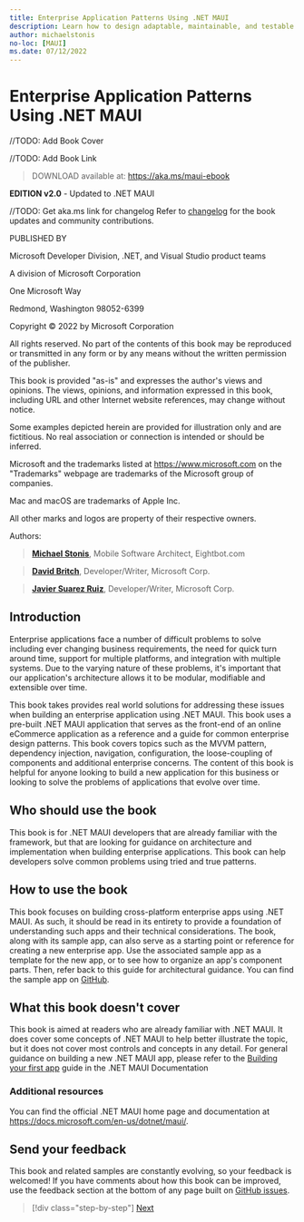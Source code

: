 ```yaml
---
title: Enterprise Application Patterns Using .NET MAUI
description: Learn how to design adaptable, maintainable, and testable MAUI applications.
author: michaelstonis
no-loc: [MAUI]
ms.date: 07/12/2022
---
```


# Enterprise Application Patterns Using .NET MAUI

//TODO: Add Book Cover

//TODO: Add Book Link
> DOWNLOAD available at: <https://aka.ms/maui-ebook>

**EDITION v2.0** - Updated to .NET MAUI

//TODO: Get aka.ms link for changelog
Refer to [changelog](https://aka.ms/maui-ebook-changelog) for the book updates and community contributions.

PUBLISHED BY

Microsoft Developer Division, .NET, and Visual Studio product teams

A division of Microsoft Corporation

One Microsoft Way

Redmond, Washington 98052-6399

Copyright &copy; 2022 by Microsoft Corporation

All rights reserved. No part of the contents of this book may be reproduced or transmitted in any form or by any means without the written permission of the publisher.

This book is provided "as-is" and expresses the author's views and opinions. The views, opinions, and information expressed in this book, including URL and other Internet website references, may change without notice.

Some examples depicted herein are provided for illustration only and are fictitious. No real association or connection is intended or should be inferred.

Microsoft and the trademarks listed at <https://www.microsoft.com> on the "Trademarks" webpage are trademarks of the Microsoft group of companies.

Mac and macOS are trademarks of Apple Inc.

All other marks and logos are property of their respective owners.

Authors:

> **[Michael Stonis](https://github.com/michaelstonis)**, Mobile Software Architect, Eightbot.com

> **[David Britch](https://github.com/davidbritch)**, Developer/Writer, Microsoft Corp.

> **[Javier Suarez Ruiz](https://github.com/jsuarezruiz)**, Developer/Writer, Microsoft Corp.

## Introduction

Enterprise applications face a number of difficult problems to solve including ever changing business requirements, the need for quick turn around time, support for multiple platforms, and integration with multiple systems. Due to the varying nature of these problems, it's important that our application's architecture allows it to be modular, modifiable and extensible over time.

This book takes provides real world solutions for addressing these issues when building an enterprise application using .NET MAUI. This book uses a pre-built .NET MAUI application that serves as the front-end of an online eCommerce application as a reference and a guide for common enterprise design patterns. This book covers topics such as the MVVM pattern, dependency injection, navigation, configuration, the loose-coupling of components and additional enterprise concerns. The content of this book is helpful for anyone looking to build a new application for this business or looking to solve the problems of applications that evolve over time.

## Who should use the book

This book is for .NET MAUI developers that are already familiar with the framework, but that are looking for guidance on architecture and implementation when building enterprise applications. This book can help developers solve common problems using tried and true patterns.

## How to use the book

This book focuses on building cross-platform enterprise apps using .NET MAUI. As such, it should be read in its entirety to provide a foundation of understanding such apps and their technical considerations. The book, along with its sample app, can also serve as a starting point or reference for creating a new enterprise app. Use the associated sample app as a template for the new app, or to see how to organize an app's component parts. Then, refer back to this guide for architectural guidance. You can find the sample app on [GitHub](https://github.com/dotnet-architecture/eshop-mobile-client).

## What this book doesn't cover

This book is aimed at readers who are already familiar with .NET MAUI. It does cover some concepts of .NET MAUI to help better illustrate the topic, but it does not cover most controls and concepts in any detail. For general guidance on building a new .NET MAUI app, please refer to the [Building your first app](https://docs.microsoft.com/en-us/dotnet/maui/get-started/first-app) guide in the .NET MAUI Documentation


### Additional resources

You can find the official .NET MAUI home page and documentation at <https://docs.microsoft.com/en-us/dotnet/maui/>.

## Send your feedback

This book and related samples are constantly evolving, so your feedback is welcomed! If you have comments about how this book can be improved, use the feedback section at the bottom of any page built on [GitHub issues](https://github.com/dotnet/docs/issues).

>[!div class="step-by-step"]
>[Next](introduction.md)
